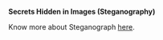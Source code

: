 **Secrets Hidden in Images (Steganography)**


Know more about Steganograph [here](https://youtu.be/TWEXCYQKyDc).
